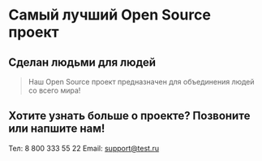 # Самый лучший Open Source проект

## Сделан людьми для людей

> Наш Open Source проект предназначен для объединения людей со всего мира!

## Хотите узнать больше о проекте? Позвоните или напшите нам!
Тел: 8 800 333 55 22
Email: support@test.ru
